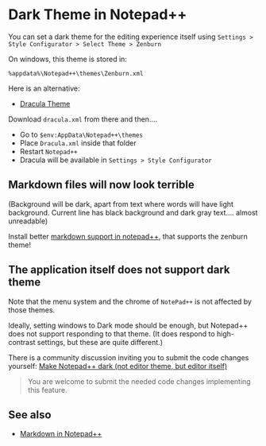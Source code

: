 # Dark Theme in Notepad++

You can set a dark theme for the editing experience itself using `Settings > Style Configurator > Select Theme > Zenburn`

On windows, this theme is stored in:

	%appdata%\Notepad++\themes\Zenburn.xml

Here is an alternative:

- [Dracula Theme](https://draculatheme.com/notepad-plus-plus/)

Download `dracula.xml` from there and then....

- Go to `$env:AppData\Notepad++\themes`
- Place `Dracula.xml` inside that folder
- Restart `Notepad++`
- Dracula will be available in `Settings > Style Configurator`


## Markdown files will now look terrible

(Background will be dark, apart from text where words will have light background. Current line has black background and dark gray text.... almost unreadable)

Install better [markdown support in notepad++](markdown_in_notepad.md), that supports the zenburn theme!


## The application itself does not support dark theme

Note that the menu system and the chrome of `NotePad++` is not affected by those themes.

Ideally, setting windows to Dark mode should be enough, but Notepad++ does not support responding to that theme. (It does respond to high-contrast settings, but these are quite different.)

There is a community discussion inviting you to submit the code changes yourself: [Make Notepad++ dark (not editor theme, but editor itself)](https://community.notepad-plus-plus.org/topic/17829/make-notepad-dark-not-editor-theme-but-editor-itself)

> You are welcome to submit the needed code changes implementing this feature.

## See also

* [Markdown in Notepad++](markdown_in_notepad.md)
